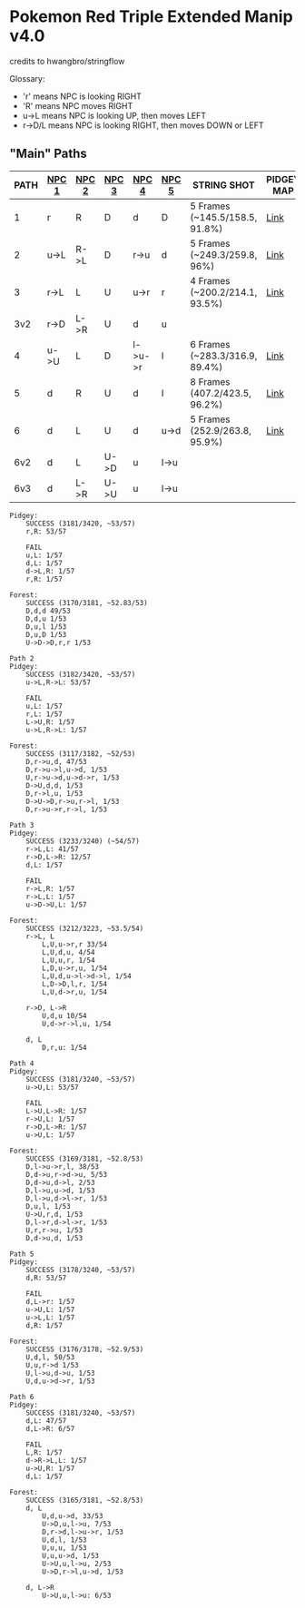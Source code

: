 # Pokemon Red Triple Extended Manip v4.0
credits to hwangbro/stringflow

Glossary:
  - 'r' means NPC is looking RIGHT
  - 'R' means NPC moves RIGHT
  - u->L means NPC is looking UP, then moves LEFT
  - r->D/L means NPC is looking RIGHT, then moves DOWN or LEFT

## "Main" Paths

PATH | [NPC 1](https://gunnermaniac.com/pokeworld?map=1#53/182) | [NPC 2](https://gunnermaniac.com/pokeworld?map=1#57/167) | [NPC 3](https://gunnermaniac.com/pokeworld?map=50#2/4) | [NPC 4](https://gunnermaniac.com/pokeworld?map=51#16/43) | [NPC 5](https://gunnermaniac.com/pokeworld?map=51#27/40) | STRING SHOT | PIDGEY MAP | HOUSE MAP | FOREST MAP
---- | ----- | ------ | ------ | ------ | ------ | ------------------ | ------------ | --- | ---
1 | r | R | D | d | D | 5 Frames (~145.5/158.5, 91.8%) | [Link](https://gunnermaniac.com/pokeworld?map=1#33/181/DRRUUURRRRRRRRRRRRRRRRRRRRRURUUUUUURUUUULUUUUUUAUUUUUUUUUUUUULLLUUUUUUUUUUURRRRUULLLLLUUU) | [Link](https://gunnermaniac.com/pokeworld?map=50#4/7/RUUUUUUU) | [Link](https://gunnermaniac.com/pokeworld?map=51#17/47/UUUURRRRRURRRUUUUUUUUUUUUUUUUUUUUUUUUUUUUUUUUUALLLLLLLLDDDDDDDLLLLUUUUUUUUUUUUULLLLLLDDDDDDDDDDDDDDDDDDLDLLLLUUU) |
2 | u->L | R->L | D | r->u | d | 5 Frames (~249.3/259.8, 96%) | [Link](https://gunnermaniac.com/pokeworld?map=1#33/181/DRRUUURRRRRRRRRRRRRRRRRRRRRURUUUUUURUUAUULUUUAUUUUUUUUUUUUUUAUULLLUUUUUUURRRRUAUUUUUUULLLLLU) | [Link](https://gunnermaniac.com/pokeworld?map=50#4/7/UUUUURUU) | [Link](https://gunnermaniac.com/pokeworld?map=51#17/47/UUAUURUARRRRRRRUUUUUUUUUUUAUUAUUUUUUUUUUUUUUUUUUUULLLLLLLLDDDDDDDLLLLUUUUUUUUUUUUULLLLLLDDDDDDDDDDDDDDDDDDLDLLLLUUU) |
3 | r->L | L | U | u->r | r | 4 Frames (~200.2/214.1, 93.5%) | [Link](https://gunnermaniac.com/pokeworld?map=1#33/181/DRRUUURRRRRRRRRRRRRRRRRRRRRURUUUUUURAUUUUUUUUUUUUUUUUUUUULUAUULLLUUUUUUUUUURRRARUUUUAULLLLLU) | [Link](https://gunnermaniac.com/pokeworld?map=50#4/7/RUUUUUUU) | [Link](https://gunnermaniac.com/pokeworld?map=51#17/47/UUURURRURRRRRUAUUUUUUUUUUUUUUUUUUAUUUUUUUUUUUUUULLLLLLLLDDDDDDDLLLLUUUUUUUUUUUUULLLLLLDDDDDDDDDDDDDDDDDDDLLLLLUAUU) |
3v2 | r->D | L->R | U | d | u | | | | |
4 | u->U | L | D | l->u->r | l | 6 Frames (~283.3/316.9, 89.4%) | [Link](https://gunnermaniac.com/pokeworld?map=1#33/181/DRRUUURRRRRRRRRRRRRRRRRRRRRURUUUUUURUUUUUUUUUULAUUUUAUUUUAUUUAUULLLUUUUUUUUAURRRRUUUUUULLLLLU) | [Link](https://gunnermaniac.com/pokeworld?map=50#4/7/UUUUUURU) | [Link](https://gunnermaniac.com/pokeworld?map=51#17/47/UUUURURRRRRRRAUUUAUUUAUUUUUUUUUUUUUUUAUUUUUUUUUUUULLLLLLLLDDDDDDDLLLLUUUUUUUUUUUUULLLLLLDDDDDADDADDADDDDDDDDDDLLLLLAUUU) |
5 | d | R | U | d | l | 8 Frames (407.2/423.5, 96.2%) | [Link](https://gunnermaniac.com/pokeworld?map=1#33/181/DRRUUURRRRRRRRRRRRRRRRRRRRRURUUUUUURUUUULUUUUUUAUUUUUUUUAUUUAUULLLUUUUUUAUURRUUAURRUUUULLLLLU) | [Link](https://gunnermaniac.com/pokeworld?map=50#4/7/UUUURUUU) | [Link](https://gunnermaniac.com/pokeworld?map=51#17/47/UUUURRRRRRRURAUUUUUAUUUUUUAUUUUUUUUUUUUUUUUUAUUUUULLLLLLLLDDDDDDDLLLLUUUUUUUUUUUUULLLLLLDDDDDDDDDDDDDDDDDDDLLLLLAUUU) |
6 | d | L | U | d | u->d | 5 Frames (252.9/263.8, 95.9%) | [Link](https://gunnermaniac.com/pokeworld?map=1#33/181/DRRUUURRRRRRRRRRRRRRRRRRRRRURUUUUUURUUUUUUUUUULAUUUUUUUUUUUUUULLLUUAUUUAURRRRAUUUUUULALLLLUUU) | [Link](https://gunnermaniac.com/pokeworld?map=50#4/7/RUUUUUUU) | [Link](https://gunnermaniac.com/pokeworld?map=51#17/47/UUURURRRRRRRUUUUUUUAUUUUAUUUUUUUUUUUUUAUUUAUUUUUUULLLLLLLLDDDDDDDLLLLUUUUUUUUUUUUULLLLLLDDDDDDDDDDDDDDDDDDLDLLLLUUU)
6v2 | d | L | U->D | u | l->u | | | | |
6v3 | d | L->R | U->U | u | l->u | | | | |

``` PATH 1
Pidgey:
    SUCCESS (3181/3420, ~53/57)
    r,R: 53/57

    FAIL
    u,L: 1/57
    d,L: 1/57
    d->L,R: 1/57
    r,R: 1/57

Forest:
    SUCCESS (3170/3181, ~52.83/53)
    D,d,d 49/53
    D,d,u 1/53
    D,u,l 1/53
    D,u,D 1/53
    U->D->D,r,r 1/53

Path 2
Pidgey:
    SUCCESS (3182/3420, ~53/57)
    u->L,R->L: 53/57

    FAIL
    u,L: 1/57
    r,L: 1/57
    L->U,R: 1/57
    u->L,R->L: 1/57

Forest:
    SUCCESS (3117/3182, ~52/53)
    D,r->u,d, 47/53
    D,r->u->l,u->d, 1/53
    U,r->u->d,u->d->r, 1/53
    D->U,d,d, 1/53
    D,r->l,u, 1/53
    D->U->D,r->u,r->l, 1/53
    D,r->u->r,r->l, 1/53

Path 3
Pidgey:
    SUCCESS (3233/3240) (~54/57)
    r->L,L: 41/57
    r->D,L->R: 12/57
    d,L: 1/57

    FAIL
    r->L,R: 1/57
    r->L,L: 1/57
    u->D->U,L: 1/57

Forest:
    SUCCESS (3212/3223, ~53.5/54)
    r->L, L
        L,U,u->r,r 33/54
        L,U,d,u, 4/54
        L,U,u,r, 1/54
        L,D,u->r,u, 1/54
        L,U,d,u->l->d->l, 1/54
        L,D->D,l,r, 1/54
        L,U,d->r,u, 1/54

    r->D, L->R
        U,d,u 10/54
        U,d->r->l,u, 1/54

    d, L
        D,r,u: 1/54

Path 4
Pidgey:
    SUCCESS (3181/3240, ~53/57)
    u->U,L: 53/57

    FAIL
    L->U,L->R: 1/57
    r->U,L: 1/57
    r->D,L->R: 1/57
    u->U,L: 1/57

Forest:
    SUCCESS (3169/3181, ~52.8/53)
    D,l->u->r,l, 38/53
    D,d->u,r->d->u, 5/53
    D,d->u,d->l, 2/53
    D,l->u,u->d, 1/53
    D,l->u,d->l->r, 1/53
    D,u,l, 1/53
    U->U,r,d, 1/53
    D,l->r,d->l->r, 1/53
    U,r,r->u, 1/53
    D,d->u,d, 1/53

Path 5
Pidgey:
    SUCCESS (3178/3240, ~53/57)
    d,R: 53/57

    FAIL
    d,L->r: 1/57
    u->U,L: 1/57
    u->L,L: 1/57
    d,R: 1/57

Forest:
    SUCCESS (3176/3178, ~52.9/53)
    U,d,l, 50/53
    U,u,r->d 1/53
    U,l->u,d->u, 1/53
    U,d,u->d->r, 1/53

Path 6
Pidgey:
    SUCCESS (3181/3240, ~53/57)
    d,L: 47/57
    d,L->R: 6/57

    FAIL
    L,R: 1/57
    d->R->L,L: 1/57
    u->U,R: 1/57
    d,L: 1/57

Forest:
    SUCCESS (3165/3181, ~52.8/53)
    d, L
        U,d,u->d, 33/53
        U->D,u,l->u, 7/53
        D,r->d,l->u->r, 1/53
        U,d,l, 1/53
        U,u,u, 1/53
        U,u,u->d, 1/53
        U->U,u,l->u, 2/53
        U->D,r->l,u->d, 1/53

    d, L->R
        U->U,u,l->u: 6/53
